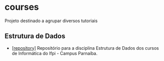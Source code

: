 # courses
Projeto destinado a agrupar diversos tutoriais

## Estrutura de Dados

- [[repository]](https://github.com/denylsonmelo/ed) Repositório para a disciplina Estrutura de Dados dos cursos de Informática do Ifpi - Campus Parnaíba.
